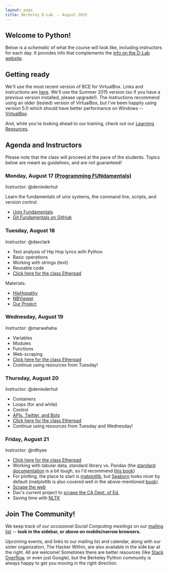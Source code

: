 ```yaml
---
layout: page
title: Berkeley D-Lab -- August 2015
---
```

## Welcome to Python!

Below is a *schematic* of what the course will look like, including instructors
for each day. It provides info that complements the [info on the D-Lab
website](http://dlab.berkeley.edu/training/programming-fundamentals-python-intensive).

## Getting ready

We'll use the most recent version of BCE for VirtualBox. Links and instructions
are [here](http://bce.berkeley.edu/install.html). We'll use the Summer 2015
version (so if you have a previous version installed, please upgrade!). The
instructions recommend using an older (tested) version of VirtualBox, but I've
been happily using version 5.0 which should have better performance on Windows
-- [VirtualBox](https://www.virtualbox.org/wiki/Downloads).

And, while you're looking ahead to our training, check out our [Learning
Resources](learning_resources.html).

## Agenda and Instructors

Please note that the class will proceed at the pace of the students. Topics
below are meant as guidelines, and are not guaranteed!


### Monday, August 17 [(Programming FUNdamentals)](http://dlab.berkeley.edu/training/programming-fundamentals-4)

Instructor: @deniederhut

Learn the fundamentals of unix systems, the command line, scripts, and version control.  

 - [Unix Fundamentals](https://docs.google.com/presentation/d/1RwrP4171VsgA-cj4p9h5bfOgZ4xWzH4Op_RlXqBgIss/edit?usp=sharing)
 - [Git Fundamentals on GitHub](https://github.com/dlab-berkeley/git-fundamentals)



### Tuesday, August 18

Instructor: @davclark

 - Text analysis of Hip Hop lyrics with Python
 - Basic operations
 - Working with strings (text)
 - Reusable code
 - [Click here for the class Etherpad](https://etherpad.mozilla.org/2015-08-dlab-python)

Materials:

 - [HipHopathy](https://github.com/omoju/hiphopathy)
 - [NBViewer](http://nbviewer.ipython.org)
 - [Our Project](https://github.com/davclark/2015-05-fundamentals-hiphopathy)

### Wednesday, August 19

Instructor: @marwahaha

 - Variables
 - Modules
 - Functions
 - Web-scraping
 - [Click here for the class Etherpad](https://etherpad.mozilla.org/2015-08-dlab-python)
 - Continue using resources from Tuesday!


### Thursday, August 20

Instructor: @deniederhut

 - Containers
 - Loops (for and while)
 - Control
 - [APIs, Twitter, and Bots](https://github.com/deniederhut/workshop_bots)
 - [Click here for the class Etherpad](https://etherpad.mozilla.org/2015-08-dlab-python)
 - Continue using resources from Tuesday and Wednesday!


### Friday, August 21

Instructor: @rdhyee

 - [Click here for the class Etherpad](https://etherpad.mozilla.org/2015-08-dlab-python)
 - Working with tabular data, standard library vs.  Pandas (the [standard
   documentation](http://pandas.pydata.org/pandas-docs/version/0.16.1/) is a bit
   tough, so I'd recommend [this
   book](http://proquest.safaribooksonline.com/book/programming/python/9781449323592))
 - For plotting, the place to start is
   [matplotlib](http://matplotlib.org/index.html), but
   [Seaborn](http://stanford.edu/~mwaskom/software/seaborn/) looks nicer by
   default (matplotlib is also covered well in the above-mentioned
   [book](http://proquest.safaribooksonline.com/book/programming/python/9781449323592)).
 - [Scrape the web](http://docs.python-guide.org/en/latest/scenarios/scrape/)
 - Dav's current project to [scrape the CA Dept. of
   Ed.](https://github.com/davclark/LEA-scrapr)
 - Saving time with [NLTK](http://www.nltk.org/)

## Join The Community!

We keep track of our *occasional Social Computing meetings* on our [mailing
list](https://www.mail-archive.com/socialcomputing@lists.berkeley.edu) --
**look in the sidebar, or above on mobile/narrow browsers.**

Upcoming events, and links to our mailing list and calendar, along with our
sister organization, The Hacker Within, are also available in the side bar at
the right. All are welcome! Sometimes there are better resources (like [Stack
Overflow](http://stackoverflow.com), or even just Google), but the Berkeley
Python community is always happy to get you moving in the right direction.
